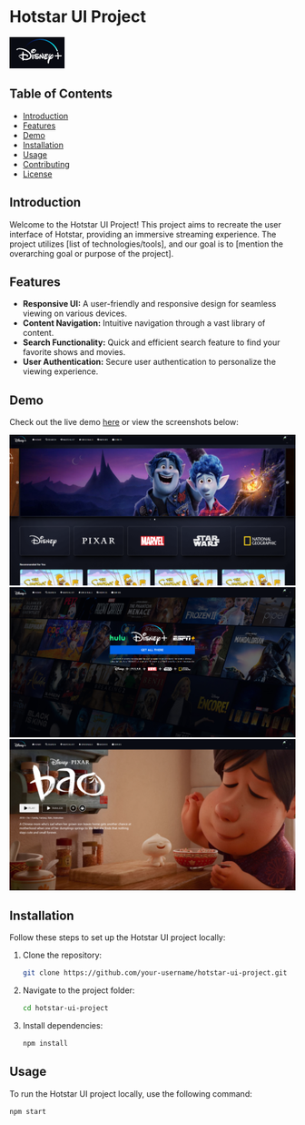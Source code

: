 # Hotstar UI Project

![Hotstar Logo](public/images/logormd.png)

## Table of Contents

- [Introduction](#introduction)
- [Features](#features)
- [Demo](#demo)
- [Installation](#installation)
- [Usage](#usage)
- [Contributing](#contributing)
- [License](#license)

## Introduction

Welcome to the Hotstar UI Project! This project aims to recreate the user interface of Hotstar, providing an immersive streaming experience. The project utilizes [list of technologies/tools], and our goal is to [mention the overarching goal or purpose of the project].

## Features

- **Responsive UI:** A user-friendly and responsive design for seamless viewing on various devices.
- **Content Navigation:** Intuitive navigation through a vast library of content.
- **Search Functionality:** Quick and efficient search feature to find your favorite shows and movies.
- **User Authentication:** Secure user authentication to personalize the viewing experience.

## Demo

Check out the live demo [here](link/to/demo) or view the screenshots below:

![Screenshot 1](public/images/screenshot1.png)
![Screenshot 2](public/images/screenshot2.png)
![Screenshot 3](public/images/screenshot3.png)

## Installation

Follow these steps to set up the Hotstar UI project locally:

1. Clone the repository:

    ```bash
    git clone https://github.com/your-username/hotstar-ui-project.git
    ```

2. Navigate to the project folder:

    ```bash
    cd hotstar-ui-project
    ```

3. Install dependencies:

    ```bash
    npm install
    ```

## Usage

To run the Hotstar UI project locally, use the following command:

```bash
npm start
